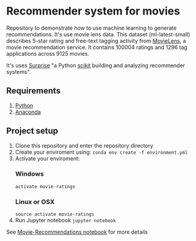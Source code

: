 # Recommender system for movies
Repository to demonstrate how to use machine learning to generate recommendations. It's use movie lens data.
This dataset (ml-latest-small) describes 5-star rating and free-text tagging activity from [MovieLens](http://movielens.org),
a movie recommendation service. It contains 100004 ratings and 1296 tag applications across 9125 movies.

It's uses [Surprise](http://surpriselib.com/) "a Python [scikit](https://www.scipy.org/scikits.html) building and analyzing recommender systems".

## Requirements
1. [Python](https://www.python.org/downloads/)
2. [Anaconda](https://www.anaconda.com/download/)

## Project setup
1. Clone this repository and enter the repository directory
2. Create your enviroment using:
`conda env create -f environment.yml`
3. Activate your enviroment:
    ### Windows
    `activate movie-ratings`
    ### Linux or OSX
    `source activate movie-ratings`
4. Run Jupyter notebook `jupyter notebook`


See [Movie-Recommendations notebook](Movie-Recommendations.ipynb) for more details